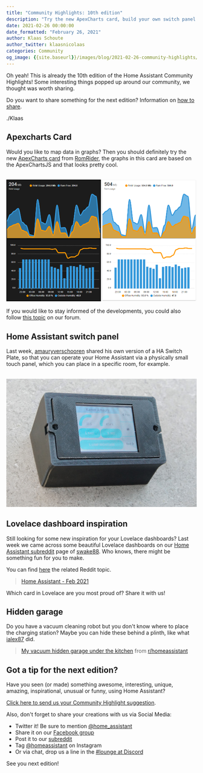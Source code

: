```yaml
---
title: "Community Highlights: 10th edition"
description: "Try the new ApexCharts card, build your own switch panel and get inspiration for your own Lovelace dashboard."
date: 2021-02-26 00:00:00
date_formatted: "February 26, 2021"
author: Klaas Schoute
author_twitter: klaasnicolaas
categories: Community
og_image: {{site.baseurl}}/images/blog/2021-02-26-community-highlights/social.png
---
```


Oh yeah! This is already the 10th edition of the Home Assistant Community Highlights!
Some interesting things popped up around our community, we thought was worth sharing.

Do you want to share something for the next edition? Information on [how to share](#got-a-tip-for-the-next-edition).

./Klaas

## Apexcharts Card

Would you like to map data in graphs? Then you should definitely try the new
[ApexCharts card](https://github.com/RomRider/apexcharts-card) from [RomRider](https://github.com/RomRider), 
the graphs in this card are based on the ApexChartsJS and that looks pretty cool.

<div style="margin:0 auto; text-align:center">
    <object type="image/svg+xml" data="https://gh-card.dev/repos/RomRider/apexcharts-card.svg?link_target=_blank"></object>
</div>
<br>
<a href="https://github.com/RomRider/apexcharts-card" target="_blank">
  <img
    src='/images/blog/2021-02-26-community-highlights/apexcharts.png'
    alt="What you can make with ApexCharts card"
    style='border: 0;box-shadow: none;'
  />
</a>

If you would like to stay informed of the developments, you could also follow 
[this topic](https://community.home-assistant.io/t/apexcharts-card-a-highly-customizable-graph-card/272877) on our forum.

## Home Assistant switch panel

Last week, [amauryverschooren](https://github.com/amauryverschooren) shared his
own version of a HA Switch Plate, so that you can operate your Home Assistant via
a physically small touch panel, which you can place in a specific room, for example.

<div style="margin:0 auto; text-align:center">
    <object type="image/svg+xml" data="https://gh-card.dev/repos/amauryverschooren/HASP-LVGL.svg?link_target=_blank"></object>
</div>
<br>
<a href="https://github.com/amauryverschooren/HASP-LVGL" target="_blank">
  <img
    src='/images/blog/2021-02-26-community-highlights/hasp.png'
    alt="The fysical switch panel"
    style='border: 0;box-shadow: none;'
  />
</a>

## Lovelace dashboard inspiration

Still looking for some new inspiration for your Lovelace dashboards? Last week we
came across some beautiful Lovelace dashboards on our [Home Assistant subreddit][reddit]
page of [swake88](https://www.reddit.com/user/swake88/). Who knows, there might be something fun for you to make.

You can find [here](https://www.reddit.com/r/homeassistant/comments/lqo7wr/ha_2_years_later_and_what_ive_built_so_far/) the related Reddit topic.

<blockquote class="imgur-embed-pub" lang="en" data-id="a/8BHxBVN"  ><a href="{{site.baseurl}}//imgur.com/a/8BHxBVN">Home Assistant - Feb 2021</a></blockquote><script async src="{{site.baseurl}}//s.imgur.com/min/embed.js" charset="utf-8"></script>

Which card in Lovelace are you most proud of? Share it with us!

## Hidden garage

Do you have a vacuum cleaning robot but you don't know where to place the charging
station? Maybe you can hide these behind a plinth, like what [ialex87](https://www.reddit.com/user/ialex87/) did.

<blockquote class="reddit-card" data-card-created="1614344206"><a href="https://www.reddit.com/r/homeassistant/comments/l4wsyk/my_vacuum_hidden_garage_under_the_kitchen/">My vacuum hidden garage under the kitchen</a> from <a href="http://www.reddit.com/r/homeassistant">r/homeassistant</a></blockquote>
<script async src="{{site.baseurl}}//embed.redditmedia.com/widgets/platform.js" charset="UTF-8"></script>

## Got a tip for the next edition?

Have you seen (or made) something awesome, interesting, unique, amazing,
inspirational, unusual or funny, using Home Assistant?

[Click here to send us your Community Highlight suggestion](/suggest-community-highlight).

Also, don't forget to share your creations with us via Social Media:

- Twitter it! Be sure to mention [@home_assistant][twitter]
- Share it on our [Facebook group][facebook-group]
- Post it to our [subreddit][reddit]
- Tag [@homeassistant][instagram] on Instagram
- Or via chat, drop us a line in the [#lounge at Discord][chat]

See you next edition!

[chat]: https://www.home-assistant.io/join-chat
[facebook-group]: https://www.facebook.com/groups/HomeAssistant/
[instagram]: https://www.instagram.com/homeassistant/
[reddit]: https://www.reddit.com/r/homeassistant
[twitter]: https://www.twitter.com/home_assistant
